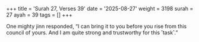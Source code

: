 +++
title = 'Surah 27, Verses 39'
date = '2025-08-27'
weight = 3198
surah = 27
ayah = 39
tags = []
+++

One mighty jinn responded, “I can bring it to you before you rise from this council of yours. And I am quite strong and trustworthy for this ˹task˺.”